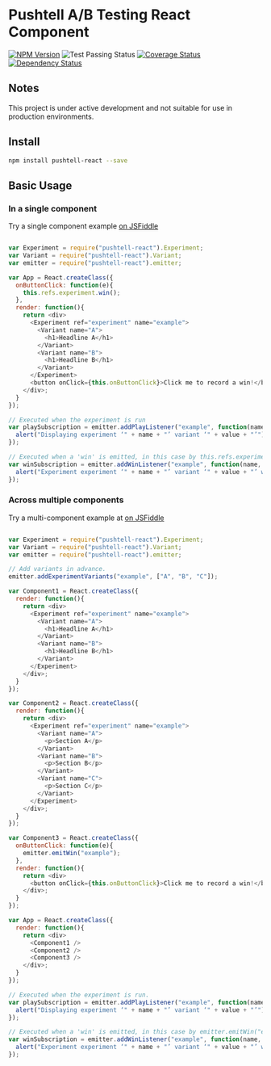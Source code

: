 # Pushtell A/B Testing React Component

[![NPM Version](https://badge.fury.io/js/pushtell-react.svg)](https://www.npmjs.com/package/pushtell-react)
![Test Passing Status](https://circleci.com/gh/pushtell/react.svg?style=shield&circle-token=:circle-token)
[![Coverage Status](https://coveralls.io/repos/pushtell/react/badge.svg?branch=master&service=github)](https://coveralls.io/github/pushtell/react?branch=master)
[![Dependency Status](https://david-dm.org/olahol/react-ab.svg)](https://david-dm.org/pushtell/react)

## Notes

This project is under active development and not suitable for use in production environments.

## Install

```bash
npm install pushtell-react --save
```

## Basic Usage

### In a single component

Try a single component example [on JSFiddle](https://jsfiddle.net/pushtell/m14qvy7r/)

```js

var Experiment = require("pushtell-react").Experiment;
var Variant = require("pushtell-react").Variant;
var emitter = require("pushtell-react").emitter;

var App = React.createClass({
  onButtonClick: function(e){
    this.refs.experiment.win();
  },
  render: function(){
    return <div>
      <Experiment ref="experiment" name="example">
        <Variant name="A">
          <h1>Headline A</h1>
        </Variant>
        <Variant name="B">
          <h1>Headline B</h1>
        </Variant>
      </Experiment>
      <button onClick={this.onButtonClick}>Click me to record a win!</button>
    </div>;
  }
});

// Executed when the experiment is run
var playSubscription = emitter.addPlayListener("example", function(name, value){
  alert("Displaying experiment ‘" + name + "’ variant ‘" + value + "’");
});

// Executed when a 'win' is emitted, in this case by this.refs.experiment.win();
var winSubscription = emitter.addWinListener("example", function(name, value){
  alert("Experiment experiment ‘" + name + "’ variant ‘" + value + "’ was clicked on.");
});

```

### Across multiple components

Try a multi-component example at [on JSFiddle](http://jsfiddle.net/pushtell/pcutps9q/)

```js

var Experiment = require("pushtell-react").Experiment;
var Variant = require("pushtell-react").Variant;
var emitter = require("pushtell-react").emitter;

// Add variants in advance.
emitter.addExperimentVariants("example", ["A", "B", "C"]);

var Component1 = React.createClass({
  render: function(){
    return <div>
      <Experiment ref="experiment" name="example">
        <Variant name="A">
          <h1>Headline A</h1>
        </Variant>
        <Variant name="B">
          <h1>Headline B</h1>
        </Variant>
      </Experiment>
    </div>;
  }
});

var Component2 = React.createClass({
  render: function(){
    return <div>
      <Experiment ref="experiment" name="example">
        <Variant name="A">
          <p>Section A</p>
        </Variant>
        <Variant name="B">
          <p>Section B</p>
        </Variant>
        <Variant name="C">
          <p>Section C</p>
        </Variant>
      </Experiment>
    </div>;
  }
});

var Component3 = React.createClass({
  onButtonClick: function(e){
    emitter.emitWin("example");
  },
  render: function(){
    return <div>
      <button onClick={this.onButtonClick}>Click me to record a win!</button>
    </div>;
  }
});

var App = React.createClass({
  render: function(){
    return <div>
      <Component1 />
      <Component2 />
      <Component3 />
    </div>;
  }
});

// Executed when the experiment is run.
var playSubscription = emitter.addPlayListener("example", function(name, value){
  alert("Displaying experiment ‘" + name + "’ variant ‘" + value + "’");
});

// Executed when a 'win' is emitted, in this case by emitter.emitWin("example")
var winSubscription = emitter.addWinListener("example", function(name, value){
  alert("Experiment experiment ‘" + name + "’ variant ‘" + value + "’ was clicked on.");
});

```